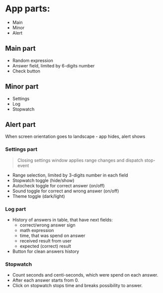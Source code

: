 # App parts:
  - Main
  - Minor
  - Alert

## Main part
  - Random expression
  - Answer field, limited by 6-digits number
  - Check button

## Minor part
  - Settings
  - Log
  - Stopwatch

## Alert part
When screen orientation goes to landscape - app hides, alert shows

### Settings part
> Closing settings window applies range changes and dispatch stop-event
  - Range selection, limited by 3-digits number in each field
  - Stopwatch toggle (hide/show)
  - Autocheck toggle for correct answer (on/off)
  - Sound toggle for correct and wrong answer (on/off)
  - Theme toggle (dark/light)


### Log part
  - History of answers in table, that have next fields:
    - correct/wrong answer sign
    - math expression
    - time, that was spend on answer
    - received result from user
    - expected (correct) result
  - Button for clean answers history

### Stopwatch
  - Count seconds and centi-seconds, which were spend on each answer. 
  - After each answer starts from 0. 
  - Click on stopwatch stops time and breaks possibility to answer.
